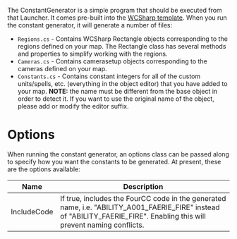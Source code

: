 The ConstantGenerator is a simple program that should be executed from that Launcher. It comes pre-built into the [WCSharp template](getting-started.md). When you run the constant generator, it will generate a number of files:

* `Regions.cs` - Contains WCSharp Rectangle objects corresponding to the regions defined on your map. The Rectangle class has several methods and properties to simplify working with the regions.
* `Cameras.cs` - Contains camerasetup objects corresponding to the cameras defined on your map.
* `Constants.cs` - Contains constant integers for all of the custom units/spells, etc. (everything in the object editor) that you have added to your map. **NOTE:** the name must be different from the base object in order to detect it. If you want to use the original name of the object, please add or modify the editor suffix.

# Options

When running the constant generator, an options class can be passed along to specify how you want the constants to be generated. At present, these are the options available:

| Name | Description |
|---|---|
| IncludeCode | If true, includes the FourCC code in the generated name, i.e. "ABILITY_A001_FAERIE_FIRE" instead of "ABILITY_FAERIE_FIRE". Enabling this will prevent naming conflicts. |